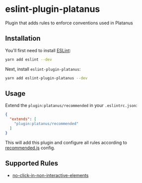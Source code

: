 # eslint-plugin-platanus

Plugin that adds rules to enforce conventions used in Platanus

## Installation

You'll first need to install [ESLint](https://eslint.org/):

```sh
yarn add eslint --dev
```

Next, install `eslint-plugin-platanus`:

```sh
yarn add eslint-plugin-platanus --dev
```

## Usage

Extend the `plugin:platanus/recommended` in your `.eslintrc.json`:

```json
{
  "extends": [
    "plugin:platanus/recommended"
  ]
}
```

This will add this plugin and configure all rules according to [recommended.js](./lib/configs/recommended.js) config.

## Supported Rules

- [no-click-in-non-interactive-elements](./docs/rules/no-click-in-non-interactive-elements.md)


